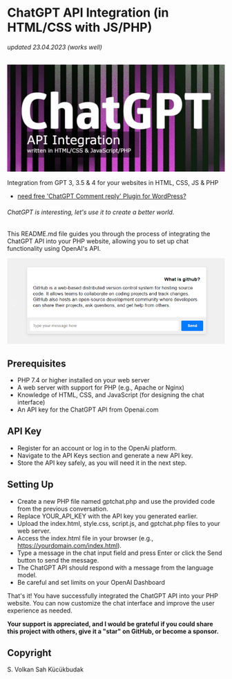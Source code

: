 # ChatGPT API Integration (in HTML/CSS with JS/PHP)
###### updated 23.04.2023 (works well)
![Screenshot](chatgpt.png)

Integration from GPT 3, 3.5 & 4 for your websites in HTML, CSS, JS & PHP

- [need free 'ChatGPT Comment reply' Plugin for WordPress?](https://github.com/VolkanSah/ChatGPT-Comments-Reply-WordPress-Plugin)
###### ChatGPT is interesting, let's use it to create a better world.

This README.md file guides you through the process of integrating the ChatGPT API into your PHP website, allowing you to set up chat functionality using OpenAI's API.

<img src="screenshot.png">

## Prerequisites
-  PHP 7.4 or higher installed on your web server
-  A web server with support for PHP (e.g., Apache or Nginx)
-  Knowledge of HTML, CSS, and JavaScript (for designing the chat interface)
-  An API key for the ChatGPT API from Openai.com

## API Key
- Register for an account or log in to the OpenAi platform.
- Navigate to the API Keys section and generate a new API key.
- Store the API key safely, as you will need it in the next step.

## Setting Up
- Create a new PHP file named gptchat.php and use the provided code from the previous conversation.
- Replace YOUR_API_KEY with the API key you generated earlier.
- Upload the index.html, style.css, script.js, and gptchat.php files to your web server.
- Access the index.html file in your browser (e.g., https://yourdomain.com/index.html).
- Type a message in the chat input field and press Enter or click the Send button to send the message.
- The ChatGPT API should respond with a message from the language model.
- Be careful and set limits on your OpenAI Dashboard

That's it! You have successfully integrated the ChatGPT API into your PHP website. You can now customize the chat interface and improve the user experience as needed.

**Your support is appreciated, and I would be grateful if you could share this project with others, give it a "star" on GitHub, or become a sponsor.**

## Copyright
S. Volkan Sah Kücükbudak
